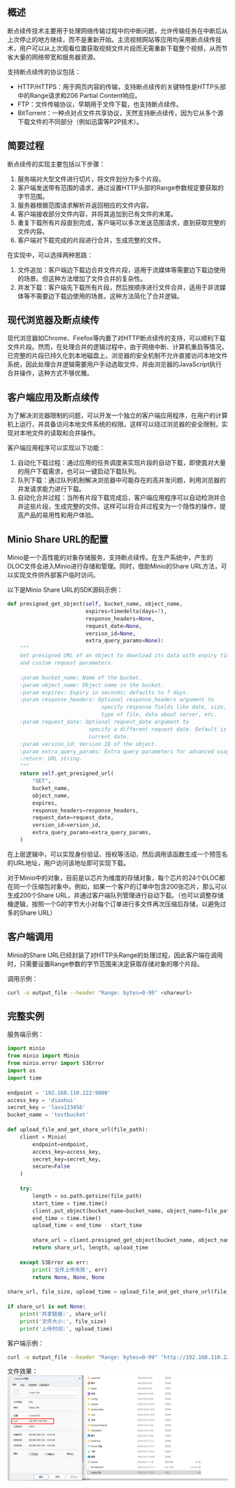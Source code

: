 
## 概述

断点续传技术主要用于处理网络传输过程中的中断问题，允许传输任务在中断后从上次停止的地方继续，而不是重新开始。主流视频网站等应用均采用断点续传技术，用户可以从上次观看位置获取视频文件片段而无需重新下载整个视频，从而节省大量的网络带宽和服务器资源。

支持断点续传的协议包括：

- HTTP/HTTPS：用于网页内容的传输，支持断点续传的关键特性是HTTP头部中的Range请求和206 Partial Content响应。
- FTP：文件传输协议，早期用于文件下载，也支持断点续传。
- BitTorrent：一种点对点文件共享协议，天然支持断点续传，因为它从多个源下载文件的不同部分（例如迅雷等P2P技术）。

## 简要过程

断点续传的实现主要包括以下步骤：

1. 服务端对大型文件进行切片，将文件划分为多个片段。
2. 客户端发送带有范围的请求，通过设置HTTP头部的Range参数规定要获取的字节范围。
3. 服务器根据范围请求解析并返回相应的文件内容。
4. 客户端接收部分文件内容，并将其追加到已有文件的末尾。
5. 重复下载所有片段直到完成，客户端可以多次发送范围请求，直到获取完整的文件内容。
6. 客户端对下载完成的片段进行合并，生成完整的文件。

在实现中，可以选择两种思路：

1. 文件追加：客户端边下载边合并文件片段，适用于流媒体等需要边下载边使用的场景。但这种方法增加了文件合并的复杂性。
2. 并发下载：客户端先下载所有片段，然后按顺序进行文件合并，适用于非流媒体等不需要边下载边使用的场景。这种方法简化了合并逻辑。

## 现代浏览器及断点续传

现代浏览器如Chrome、Firefox等内置了对HTTP断点续传的支持，可以顺利下载文件片段。然而，在处理合并的逻辑过程中，由于网络中断、计算机重启等情况，已完整的片段已持久化到本地磁盘上。浏览器的安全机制不允许直接访问本地文件系统，因此处理合并逻辑需要用户手动选取文件，并由浏览器的JavaScript执行合并操作，这种方式不够优雅。

## 客户端应用及断点续传

为了解决浏览器限制的问题，可以开发一个独立的客户端应用程序，在用户的计算机上运行，并具备访问本地文件系统的权限。这样可以绕过浏览器的安全限制，实现对本地文件的读取和合并操作。

客户端应用程序可以实现以下功能：

1. 自动化下载过程：通过应用的任务调度来实现片段的自动下载，即使面对大量的用户下载需求，也可以一键启动下载队列。
2. 队列下载：通过队列机制解决浏览器中可能存在的高并发问题，利用浏览器的并发请求能力进行下载。
3. 自动化合并过程：当所有片段下载完成后，客户端应用程序可以自动检测并合并这些片段，生成完整的文件。这样可以将合并过程变为一个隐性的操作，提高产品的易用性和用户体验。

## Minio Share URL的配置

Minio是一个高性能的对象存储服务，支持断点续传。在生产系统中，产生的DLOC文件会进入Minio进行存储和管理。同时，借助Minio的Share URL方法，可以实现文件供外部客户临时访问。

以下是Minio Share URL的SDK源码示例：

```python
def presigned_get_object(self, bucket_name, object_name,
                         expires=timedelta(days=7),
                         response_headers=None,
                         request_date=None,
                         version_id=None,
                         extra_query_params=None):
    """
    Get presigned URL of an object to download its data with expiry time
    and custom request parameters.

    :param bucket_name: Name of the bucket.
    :param object_name: Object name in the bucket.
    :param expires: Expiry in seconds; defaults to 7 days.
    :param response_headers: Optional response_headers argument to
                              specify response fields like date, size,
                              type of file, data about server, etc.
    :param request_date: Optional request_date argument to
                          specify a different request date. Default is
                          current date.
    :param version_id: Version ID of the object.
    :param extra_query_params: Extra query parameters for advanced usage.
    :return: URL string.
    """
    return self.get_presigned_url(
        "GET",
        bucket_name,
        object_name,
        expires,
        response_headers=response_headers,
        request_date=request_date,
        version_id=version_id,
        extra_query_params=extra_query_params,
    )
```

在上层逻辑中，可以实现身份验证、授权等活动，然后调用该函数生成一个预签名的URL地址，用户访问该地址即可实现下载。

对于Minio中的对象，目前是以芯片为维度的存储对象，每个芯片的24个DLOC都在同一个压缩包对象中。例如，如果一个客户的订单中包含200张芯片，那么可以生成200个Share URL，并通过客户端队列管理进行自动下载。（也可以调整存储桶逻辑，按照一个G的字节大小对每个订单进行多文件再次压缩后存储，以避免过多的Share URL）

## 客户端调用

Minio的Share URL已经封装了对HTTP头Range的处理过程，因此客户端在调用时，只需要设置Range参数的字节范围来决定获取存储对象的哪个片段。

调用示例：

```bash
curl -o output_file --header "Range: bytes=0-99" <shareurl>
```

## 完整实例

服务端示例：

```python
import minio
from minio import Minio
from minio.error import S3Error
import os
import time

endpoint = '192.168.110.222:9000'
access_key = 'diaohui'
secret_key = 'laso123456'
bucket_name = 'testbucket'

def upload_file_and_get_share_url(file_path):
    client = Minio(
        endpoint=endpoint,
        access_key=access_key,
        secret_key=secret_key,
        secure=False
    )

    try:
        length = os.path.getsize(file_path)
        start_time = time.time()
        client.put_object(bucket_name=bucket_name, object_name=file_path, length=length, data=open(file_path, 'rb'))
        end_time = time.time()
        upload_time = end_time - start_time

        share_url = client.presigned_get_object(bucket_name, object_name=file_path)
        return share_url, length, upload_time

    except S3Error as err:
        print('文件上传失败', err)
        return None, None, None

share_url, file_size, upload_time = upload_file_and_get_share_url(file_path='318677224273.zip')

if share_url is not None:
    print('共享链接:', share_url)
    print('文件大小:', file_size)
    print('上传时间:', upload_time)
```

客户端示例：

```bash
curl -o output_file --header "Range: bytes=0-99" "http://192.168.110.222:9000/testbucket/test.txt?X-Amz-Algorithm=AWS4-HMAC-SHA256&X-Amz-Credential=diaohui%2F20231213%2Fus-east-1%2Fs3%2Faws4_request&X-Amz-Date=20231213T075359Z&X-Amz-Expires=604800&X-Amz-SignedHeaders=host&X-Amz-Signature=1721671bc7105fc8975a147b1f8d0e7e80e39c21efc6c14b8338d8cbeac12d32"
```
文件效果：
![ba3249e6-f980-4eb5-b7c0-c6b817d89e09.png](ba3249e6-f980-4eb5-b7c0-c6b817d89e09.png)